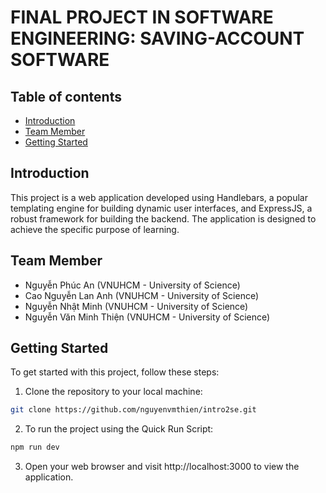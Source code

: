# FINAL PROJECT IN SOFTWARE ENGINEERING: SAVING-ACCOUNT SOFTWARE

## Table of contents
- [Introduction](#introduction)
- [Team Member](#team-member)
- [Getting Started](#getting-started)

## Introduction
This project is a web application developed using Handlebars, a popular templating engine for building dynamic user interfaces, and ExpressJS, a robust framework for building the backend. The application is designed to achieve the specific purpose of learning. 

## Team Member
- Nguyễn Phúc An (VNUHCM - University of Science)
- Cao Nguyễn Lan Anh (VNUHCM - University of Science)
- Nguyễn Nhật Minh (VNUHCM - University of Science)
- Nguyễn Văn Minh Thiện (VNUHCM - University of Science)

## Getting Started
To get started with this project, follow these steps:
1. Clone the repository to your local machine:
```bash
git clone https://github.com/nguyenvmthien/intro2se.git
```
2. To run the project using the Quick Run Script:
```bash
npm run dev
```
3. Open your web browser and visit http://localhost:3000 to view the application.
